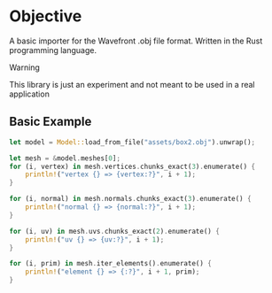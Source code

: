 # Objective

A basic importer for the Wavefront .obj file format. Written in the Rust programming language.

> [!WARNING]
> This library is just an experiment and not meant to be used in a real application

## Basic Example

```rust
let model = Model::load_from_file("assets/box2.obj").unwrap();

let mesh = &model.meshes[0];
for (i, vertex) in mesh.vertices.chunks_exact(3).enumerate() {
    println!("vertex {} => {vertex:?}", i + 1);
}

for (i, normal) in mesh.normals.chunks_exact(3).enumerate() {
    println!("normal {} => {normal:?}", i + 1);
}

for (i, uv) in mesh.uvs.chunks_exact(2).enumerate() {
    println!("uv {} => {uv:?}", i + 1);
}

for (i, prim) in mesh.iter_elements().enumerate() {
    println!("element {} => {:?}", i + 1, prim);
}
```
